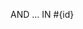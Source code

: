AND ... IN
<foreach collection="array" item="id" index="index" open="(" close=")" separator=",">
	 #{id}
</foreach>
